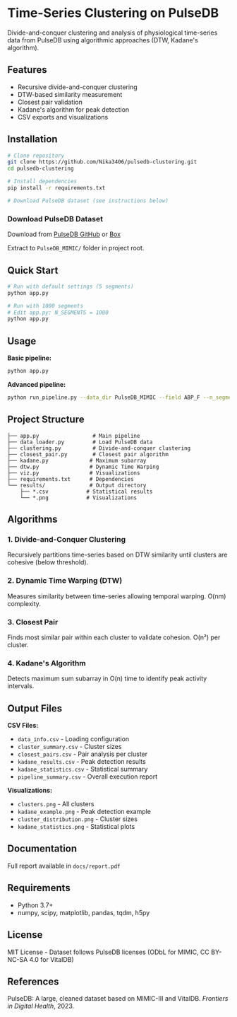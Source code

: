 # Time-Series Clustering on PulseDB

Divide-and-conquer clustering and analysis of physiological time-series data from PulseDB using algorithmic approaches (DTW, Kadane's algorithm).

## Features

- Recursive divide-and-conquer clustering
- DTW-based similarity measurement
- Closest pair validation
- Kadane's algorithm for peak detection
- CSV exports and visualizations

## Installation

```bash
# Clone repository
git clone https://github.com/Nika3406/pulsedb-clustering.git
cd pulsedb-clustering

# Install dependencies
pip install -r requirements.txt

# Download PulseDB dataset (see instructions below)
```

### Download PulseDB Dataset

Download from [PulseDB GitHub](https://github.com/pulselabteam/PulseDB) or [Box](https://rutgers.app.box.com/s/sw3c51fr5oybz6mhqsphh5zg8ibxw800)

Extract to `PulseDB_MIMIC/` folder in project root.

## Quick Start

```bash
# Run with default settings (5 segments)
python app.py

# Run with 1000 segments
# Edit app.py: N_SEGMENTS = 1000
python app.py
```

## Usage

**Basic pipeline:**
```bash
python app.py
```

**Advanced pipeline:**
```bash
python run_pipeline.py --data_dir PulseDB_MIMIC --field ABP_F --n_segments 1000
```

## Project Structure

```
├── app.py                 # Main pipeline
├── data_loader.py         # Load PulseDB data
├── clustering.py          # Divide-and-conquer clustering
├── closest_pair.py        # Closest pair algorithm
├── kadane.py             # Maximum subarray
├── dtw.py                # Dynamic Time Warping
├── viz.py                # Visualizations
├── requirements.txt      # Dependencies
└── results/              # Output directory
    ├── *.csv            # Statistical results
    └── *.png            # Visualizations
```

## Algorithms

### 1. Divide-and-Conquer Clustering
Recursively partitions time-series based on DTW similarity until clusters are cohesive (below threshold).

### 2. Dynamic Time Warping (DTW)
Measures similarity between time-series allowing temporal warping. O(nm) complexity.

### 3. Closest Pair
Finds most similar pair within each cluster to validate cohesion. O(n²) per cluster.

### 4. Kadane's Algorithm
Detects maximum sum subarray in O(n) time to identify peak activity intervals.

## Output Files

**CSV Files:**
- `data_info.csv` - Loading configuration
- `cluster_summary.csv` - Cluster sizes
- `closest_pairs.csv` - Pair analysis per cluster
- `kadane_results.csv` - Peak detection results
- `kadane_statistics.csv` - Statistical summary
- `pipeline_summary.csv` - Overall execution report

**Visualizations:**
- `clusters.png` - All clusters
- `kadane_example.png` - Peak detection example
- `cluster_distribution.png` - Cluster sizes
- `kadane_statistics.png` - Statistical plots

## Documentation

Full report available in `docs/report.pdf`

## Requirements

- Python 3.7+
- numpy, scipy, matplotlib, pandas, tqdm, h5py

## License

MIT License - Dataset follows PulseDB licenses (ODbL for MIMIC, CC BY-NC-SA 4.0 for VitalDB)

## References

PulseDB: A large, cleaned dataset based on MIMIC-III and VitalDB. *Frontiers in Digital Health*, 2023.